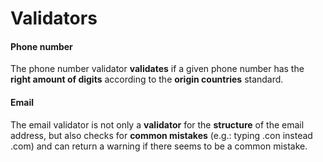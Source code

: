 # Validators

#### Phone number

The phone number validator **validates** if a given phone number has the **right amount of digits** according to the **origin countries** standard.

#### Email

The email validator is not only a **validator** for the **structure** of the email address, but also checks for **common mistakes** (e.g.: typing .con instead .com) and can return a warning if there seems to be a common mistake. 